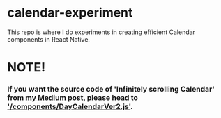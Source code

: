 # calendar-experiment
This repo is where I do experiments in creating efficient Calendar components in React Native.

# NOTE!
### If you want the source code of 'Infinitely scrolling Calendar' from <a target="_blank" href="https://medium.com/p/2ca9f44c2d8f/edit">my Medium post</a>, please head to <a target="_blank" href="https://github.com/minhchinh97h/calendar-experiment/blob/master/components/DayCalendarVer2.js">'/components/DayCalendarVer2.js'</a>.

